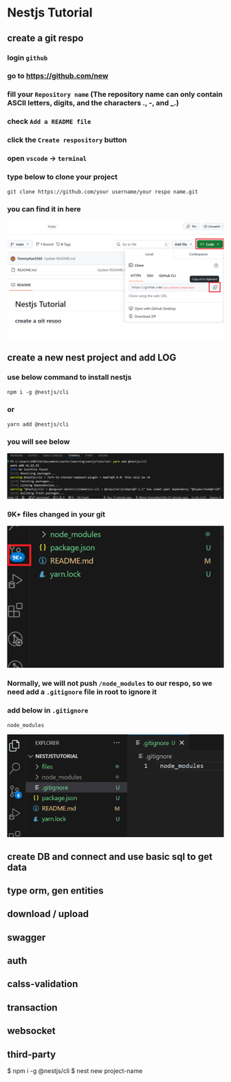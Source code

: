 # Nestjs Tutorial

## create a git respo
### login `github` 
### go to https://github.com/new
### fill your `Repository name` (The repository name can only contain ASCII letters, digits, and the characters ., -, and _.)
### check `Add a README file`
### click the `Create respository` button
### open `vscode` -> `terminal`

### type below to clone your project
```
git clone https://github.com/your username/your respo name.git
```

### you can find it in here
![](files/public/gitclone.png)

## create a new nest project and add LOG
### use below command to install nestjs
```
npm i -g @nestjs/cli
```
### or
```
yarn add @nestjs/cli
```

### you will see below
![](files/public/nestjsinstall.png)

### 9K+ files changed in your git
![](files/public/9k+.png)

### Normally, we will not push `/node_modules` to our respo, so we need add a `.gitignore` file in root to ignore it

### add below in `.gitignore`
```
node_modules
```
![](files/public/gitignore.png)


## create DB and connect and use basic sql to get data
## type orm, gen entities
## download / upload
## swagger
## auth
## calss-validation
## transaction
## websocket
## third-party


$ npm i -g @nestjs/cli
$ nest new project-name